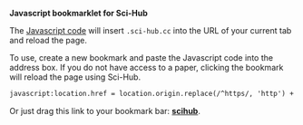 **Javascript bookmarklet for Sci-Hub**

The [Javascript code](scihub_bookmark.js) will insert `.sci-hub.cc` into the URL of your current tab and reload the page.

To use, create a new bookmark and paste the Javascript code into the address box. If you do not have access to a paper, clicking the bookmark will reload the page using Sci-Hub.

```html
javascript:location.href = location.origin.replace(/^https/, 'http') + '.sci-hub.cc' + location.pathname + location.search
```

Or just drag this link to your bookmark bar: **<a href="javascript:location.href = location.origin.replace(/^https/, 'http') + '.sci-hub.tw' + location.pathname + location.search">scihub</a>**.